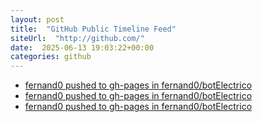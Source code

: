 ```yaml
---
layout: post
title:  "GitHub Public Timeline Feed"
siteUrl:  "http://github.com/"
date:  2025-06-13 19:03:22+00:00
categories: github
---
```

*  [fernand0 pushed to gh-pages in fernand0/botElectrico](https://github.com/fernand0/botElectrico/compare/3a16295633...c58715d817)
*  [fernand0 pushed to gh-pages in fernand0/botElectrico](https://github.com/fernand0/botElectrico/compare/a46b99b4f1...e10ada7e30)
*  [fernand0 pushed to gh-pages in fernand0/botElectrico](https://github.com/fernand0/botElectrico/compare/0407960023...2deeaa0e43)
